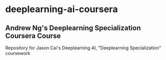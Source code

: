 # deeplearning-ai-coursera
Andrew Ng's Deeplearning Specialization Coursera Course
--

Repository for Jason Cai's Deeplearning AI, "Deeplearning Specialization" coursework
